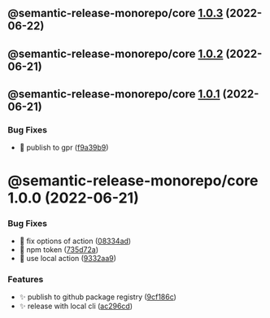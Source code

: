 ## @semantic-release-monorepo/core [1.0.3](https://github.com/bubkoo/semantic-release-monorepo/compare/@semantic-release-monorepo/core@1.0.2...@semantic-release-monorepo/core@1.0.3) (2022-06-22)

## @semantic-release-monorepo/core [1.0.2](https://github.com/bubkoo/semantic-release-monorepo/compare/@semantic-release-monorepo/core@1.0.1...@semantic-release-monorepo/core@1.0.2) (2022-06-21)

## @semantic-release-monorepo/core [1.0.1](https://github.com/bubkoo/semantic-release-monorepo/compare/@semantic-release-monorepo/core@1.0.0...@semantic-release-monorepo/core@1.0.1) (2022-06-21)


### Bug Fixes

* 🐛 publish to gpr ([f9a39b9](https://github.com/bubkoo/semantic-release-monorepo/commit/f9a39b9aef7910df9e9aac16638e45b33ec5ca45))

# @semantic-release-monorepo/core 1.0.0 (2022-06-21)


### Bug Fixes

* 🐛 fix options of action ([08334ad](https://github.com/bubkoo/semantic-release-monorepo/commit/08334ad1270a150be397035957377b0b73b05e52))
* 🐛 npm token ([735d72a](https://github.com/bubkoo/semantic-release-monorepo/commit/735d72a038c03030fb30eccbc557a467329dde65))
* 🐛 use local action ([9332aa9](https://github.com/bubkoo/semantic-release-monorepo/commit/9332aa9d2c9ad740ff2ec9f8009a5d0971542477))


### Features

* ✨ publish to github package registry ([9cf186c](https://github.com/bubkoo/semantic-release-monorepo/commit/9cf186cb4adb3c27abe88021a4795f99c918482d))
* ✨ release with local cli ([ac296cd](https://github.com/bubkoo/semantic-release-monorepo/commit/ac296cd5c32e964016b0b1bcb9f516229d103c0b))
